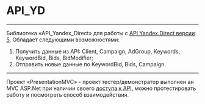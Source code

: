 # API_YD
---
Библиотека «API_Yandex_Direct» для работы с [API Yandex.Direct версии 5](https://tech.yandex.ru/direct/doc/ref-v5/concepts/about-docpage/).
Обладает следующими возможностями:
1.	Получить данные из API: Client, Campaign, AdGroup, Keywords, KeywordBid, Bids, BidModifier;
2.	Отправить новые данные по KeywordBid, Bids, Campaign.
---
Проект «PresentationMVC» - проект тестер/демонстратор выполнен ан MVC ASP.Net при наличии своего [доступа к API](https://yandex.ru/adv/edu/direct/direct-api/dostup-k-api-kak-podat-zayavku), можно протестировать работу и посмотреть способ взаимодействия.
